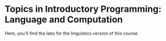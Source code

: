 # Topics in Introductory Programming: Language and Computation

Here, you'll find the labs for the linguistics version of this course.

